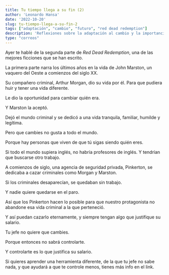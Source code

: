 ```yaml
---
title: Tu tiempo llega a su fin (2)
author: 'Leonardo Hansa'
date: '2022-10-20'
slug: tu-tiempo-llega-a-su-fin-2
tags: ["adaptación", "cambio", "futuro", "red dead redemption"]
description: 'Reflexiones sobre la adaptación al cambio y la importancia de no quedarse anclado en el pasado.'
type: "correos"
---
```



Ayer te hablé de la segunda parte de _Red Dead Redemption_, una de las mejores ficciones que se han escrito.

La primera parte narra los últimos años en la vida de John Marston, un vaquero del Oeste a comienzos del siglo XX.

Su compañero criminal, Arthur Morgan, dio su vida por él. Para que pudiera huir y tener una vida diferente.

Le dio la oportunidad para cambiar quién era.

Y Marston la aceptó.

Dejó el mundo criminal y se dedicó a una vida tranquila, familiar, humilde y legítima.


Pero que cambies no gusta a todo el mundo.

Porque hay personas que viven de que tú sigas siendo quién eres.

Si todo el mundo supiera inglés, no habría profesores de inglés. Y tendrían que buscarse otro trabajo.


A comienzos de siglo, una agencia de seguridad privada, Pinkerton, se dedicaba a cazar criminales como Morgan y Marston.

Si los criminales desaparecían, se quedaban sin trabajo.

Y nadie quiere quedarse en el paro.


Así que los Pinkerton hacen lo posible para que nuestro protagonista no abandone esa vida criminal a la que perteneció.

Y así puedan cazarlo eternamente, y siempre tengan algo que justifique su salario.


Tu jefe no quiere que cambies.

Porque entonces no sabrá controlarte.

Y controlarte es lo que justifica su salario.


Si quieres aprender una herramienta diferente, de la que tu jefe no sabe nada, y que ayudará a que te controle menos, tienes más info en el link.

